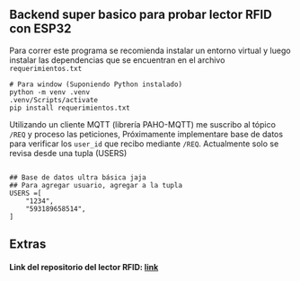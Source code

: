 ## Backend super basico para probar lector RFID con ESP32


Para correr este programa se recomienda instalar un entorno virtual y luego instalar las dependencias que se encuentran en el archivo `requerimientos.txt`
```
# Para window (Suponiendo Python instalado)
python -m venv .venv
.venv/Scripts/activate
pip install requerimientos.txt

```




Utilizando un cliente MQTT (librería PAHO-MQTT) me suscribo al tópico  `/REQ` y proceso las peticiones,
Próximamente implementare base de datos para verificar los `user_id` que recibo mediante `/REQ`. Actualmente solo se revisa desde una tupla (USERS)


```

## Base de datos ultra básica jaja
## Para agregar usuario, agregar a la tupla
USERS =[
    "1234",
    "593189658514",
]
```




## Extras
#### Link del repositorio del lector RFID:  [link](https://github.com/microdevg/lector_RFID.git)